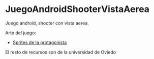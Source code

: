# JuegoAndroidShooterVistaAerea
Juego android, shooter con vista aerea.

Arte del juego:
<ul>
  <li><a href="https://petey90.itch.io/" >Sprites de la protagonista</a></li>
</ul>
El resto de recursos son de la universidad de Oviedo
